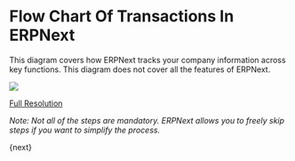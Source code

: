 # Flow Chart Of Transactions In ERPNext

This diagram covers how ERPNext tracks your company information across key
functions. This diagram does not cover all the features of ERPNext.

![]({{url_prefix}}/assets/old_images/erpnext/overview.png)


[Full Resolution]({{url_prefix}}/assets/old_images/erpnext/overview.png)

_Note: Not all of the steps are mandatory. ERPNext allows you to freely skip
steps if you want to simplify the process._

{next}
